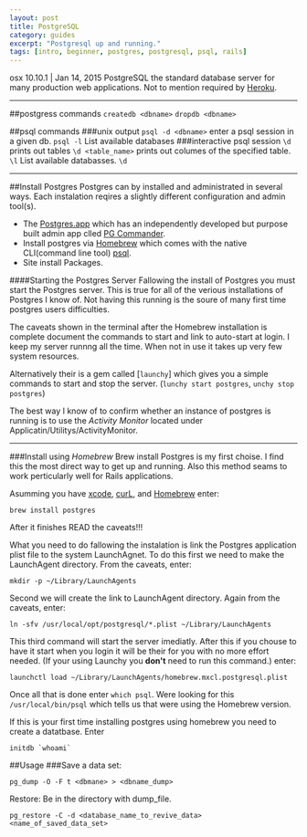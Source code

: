 ```yaml
---
layout: post
title: PostgreSQL
category: guides
excerpt: "Postgresql up and running."
tags: [intro, beginner, postgres, postgresql, psql, rails]
---
```

osx 10.10.1   |  Jan 14, 2015
PostgreSQL the standard database server for many production web applications. Not to mention required by [Heroku].
***
##postgress commands
`createdb <dbname>`
`dropdb <dbname>`

##psql commands
###unix output
`psql -d <dbname>` enter a psql session in a given db.
`psql -l` List available databases
###interactive psql session
`\d` prints out tables
`\d <table_name>` prints out columes of the specified table.
`\l` List available databasses.
`\d`
***

##Install Postgres
Postgres can by installed and administrated in several ways.  Each instalation reqires a slightly different configuration and admin tool(s).
- The [Postgres.app] which has an independently developed but purpose built admin app clled [PG Commander].
- Install postgres via [Homebrew] which comes with the native CLI(command line tool) [psql].
- Site install Packages.

####Starting the Postgres Server
Fallowing the install of Postgres you must start the Postgres server.  This is true for all of the verious installations of Postgres I know of.  Not having this running is the soure of many first time postgres users difficulties.

The caveats shown in the terminal after the Homebrew installation is complete document the commands to start and link to auto-start at login.  I keep my server runnng all the time.  When not in use it takes up very few system resources.

Alternatively their is a gem called [`launchy`] which gives you a simple commands to start and stop the server. (`lunchy start postgres`, `unchy stop postgres`)

The best way I know of to confirm whether an instance of postgres is running is to use the *Activity Monitor* located under Applicatin/Utilitys/ActivityMonitor.
***

###Install using *Homebrew*
Brew install Postgres is my first choise.  I find this the most direct way to get up and running. Also this method seams to work perticularly well for Rails applications.

Asumming you have [xcode], [curL], and [Homebrew]
enter:
```shell
brew install postgres
```

After it finishes READ the caveats!!!

What you need to do fallowing the instalation is link the Postgres application plist file to the system LaunchAgnet. To do this first we need to make the LaunchAgent directory.
From the caveats,
enter:

```shell
mkdir -p ~/Library/LaunchAgents
```
Second we will create the link to LaunchAgent directory.
Again from the caveats,
enter:

```
ln -sfv /usr/local/opt/postgresql/*.plist ~/Library/LaunchAgents
```

This third command will start the server imediatly.  After this if you chouse to have it start when you login it will be their for you with no more effort needed.  (If your using Launchy you **don't** need to run this command.)
enter:

```shell
launchctl load ~/Library/LaunchAgents/homebrew.mxcl.postgresql.plist
```

Once all that is done enter `which psql`. Were looking for this `/usr/local/bin/psql` which tells us that were using the Homebrew version.

If this is your first time installing postgres using homebrew you need to create a datatbase.
Enter
```shell
initdb `whoami`
```

##Usage
###Save a data set:
```
pg_dump -O -F t <dbmane> > <dbname_dump>
```
Restore: Be in the directory with dump_file.
```
pg_restore -C -d <database_name_to_revive_data> <name_of_saved_data_set>
```






[PostgreSQL]: http://www.postgresql.org/
[psql]: http://www.postgresql.org/docs/9.4/static/app-psql.html
[Postgres install package]: http://www.postgresql.org/download/macosx/
[Postgres.app]: http://postgresapp.com/
[PG Commander]: https://eggerapps.at/pgcommander/
[launchy]: https://github.com/copiousfreetime/launchy
[xcode]: https://developer.apple.com/xcode/
[cURL]: http://curl.haxx.se/docs/manpage.html
[Heroku]: https://www.heroku.com/
[Homebrew]: http://brew.sh/

